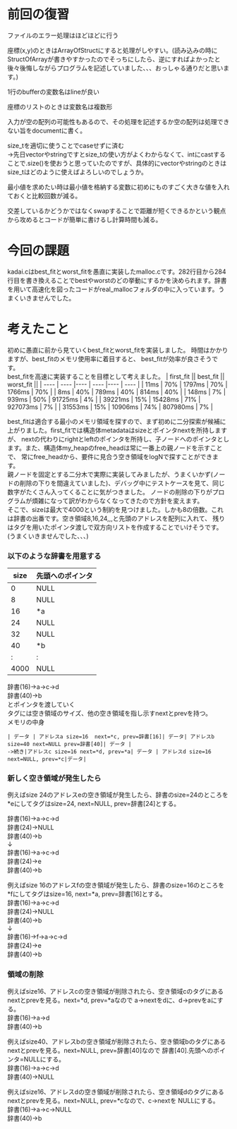 # 前回の復習  
ファイルのエラー処理はほどほどに行う  

座標(x,y)のときはArrayOfStructにすると処理がしやすい。(読み込みの時にStructOfArrayが書きやすかったのでそっちにしたら、逆にすればよかったと後々後悔しながらプログラムを記述していました、、、おっしゃる通りだと思います。)  

1行のbufferの変数名はlineが良い  

座標のリストのときは変数名は複数形  

入力が空の配列の可能性もあるので、その処理を記述するか空の配列は処理できない旨をdocumentに書く。  

size_tを適切に使うことでcaseせずに済む  
->先日vectorやstringですとsize_tの使い方がよくわからなくて、intにcastすることで.size()を使おうと思っていたのですが、具体的にvectorやstringのときはsize_tはどのように使えばよろしいのでしょうか。  

最小値を求めたい時は最小値を格納する変数に初めにものすごく大きな値を入れておくと比較回数が減る。  

交差しているかどうかではなくswapすることで距離が短くできるかという観点から攻めるとコードが簡単に書けるし計算時間も減る。  

# 今回の課題  
kadai.cはbest_fitとworst_fitを愚直に実装したmalloc.cです。282行目から284行目を書き換えることでbestやworstのどの挙動にするかを決められます。辞書を用いて高速化を図ったコードがreal_mallocフォルダの中に入っています。うまくいきませんでした。

# 考えたこと  
初めに愚直に前から見ていくbest_fitとworst_fitを実装しました。 時間はかかりますが、best_fitのメモリ使用率に着目すると、 
best_fitが効率が良さそうです。  
best_fitを高速に実装することを目標として考えました。
|  first_fit ||  best_fit  ||  worst_fit  ||
| ---- | ---- |---- | ---- |---- | ---- |
|  11ms  |  70%  |  1797ms  |  70%  |  1766ms  |  70%  |
|  8ms  |  40%  |  789ms  |  40%  |  814ms  |  40%  |
|  148ms  |  7%  |  939ms  |  50%  |  91725ms  |  4%  |
|  39221ms  |  15%  |  15428ms  |  71%  |  927073ms  |  7%  |
|  31553ms  |  15%  |  10906ms  |  74%  |  807980ms  |  7%  |

best_fitは適合する最小のメモリ領域を探すので、まず初めに二分探索が候補に上がりました。first_fitでは構造体metadataはsizeとポインタnextを所持しますが、
nextの代わりにrightとleftのポインタを所持し、子ノードへのポインタとします。また、構造体my_heapのfree_headは常に一番上の親ノードを示すことで、
常にfree_headから、要件に見合う空き領域をlogNで探すことができます。  
親ノードを固定とする二分木で実際に実装してみましたが、うまくいかず(ノードの削除の下りを間違えていました)、デバッグ中にテストケースを見て、同じ数字がたくさん入ってくることに気がつきました。
ノードの削除の下りがプログラムが煩雑になって訳がわからなくなってきたので方針を変えます。  
そこで、sizeは最大で4000という制約を見つけました。しかも8の倍数。これは辞書の出番です。空き領域8,16,24,,,と先頭のアドレスを配列に入れて、
残りはタグを用いたポインタ渡しで双方向リストを作成することでいけそうです。(うまくいきませんでした、、、)

### 以下のような辞書を用意する  
|  size |  先頭へのポインタ  |
| ---- | ---- |
| 0 | NULL |
| 8 | NULL |
| 16 | *a |
| 24 | NULL |
| 32 | NULL |
| 40 | *b |
| :  |  : |
| 4000 | NULL |

辞書(16)->a->c->d    
辞書(40)->b    
とポインタを渡していく  
タグには空き領域のサイズ、他の空き領域を指し示すnextとprevを持つ。  
メモリの中身
```
| データ | アドレスa size=16  next=*c, prev=辞書[16]| データ| アドレスb size=40 next=NULL prev=辞書[40]| データ | 
->続き|アドレスc size=16 next=*d, prev=*a| データ | アドレスd size=16 next=NULL, prev=*c|データ|
```

### 新しく空き領域が発生したら 
例えばsize 24のアドレスeの空き領域が発生したら、辞書のsize=24のところを*eにしてタグはsize=24, next=NULL, prev=辞書[24]とする。

辞書(16)->a->c->d   
辞書(24)->NULL  
辞書(40)->b  
↓  
辞書(16)->a->c->d   
辞書(24)->e  
辞書(40)->b 

例えばsize 16のアドレスfの空き領域が発生したら、辞書のsize=16のところを*fにしてタグはsize=16, next=*a, prev=辞書[16]とする。  
辞書(16)->a->c->d   
辞書(24)->NULL  
辞書(40)->b  
↓  
辞書(16)->f->a->c->d   
辞書(24)->e  
辞書(40)->b 

### 領域の削除  
例えばsize16、アドレスcの空き領域が削除されたら、空き領域cのタグにあるnextとprevを見る。next=*d, prev=*aなので
a->nextをdに、d->prevをaにする。    
辞書(16)->a->d    
辞書(40)->b   

例えばsize40、アドレスbの空き領域が削除されたら、空き領域bのタグにあるnextとprevを見る。next=NULL, prev=辞書[40]なので
辞書[40].先頭へのポインタ=NULLにする。    
辞書(16)->a->c->d    
辞書(40)->NULL   

例えばsize16、アドレスdの空き領域が削除されたら、空き領域dのタグにあるnextとprevを見る。next=NULL, prev=*cなので、c->nextを
NULLにする。  
辞書(16)->a->c->NULL    
辞書(40)->b   
